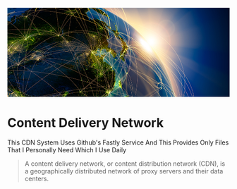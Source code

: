 ![repo-banner.jpg](repo-banner.jpg)

# Content Delivery Network

This CDN System Uses Github's Fastly Service And This Provides Only Files That I Personally Need Which I Use Daily

> A content delivery network, or content distribution network (CDN), is a geographically distributed network of proxy servers and their data centers. 
